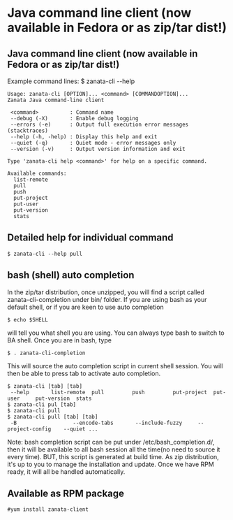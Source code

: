# Java command line client (now available in Fedora or as zip/tar dist!)

## Java command line client (now available in Fedora or as zip/tar dist!)

Example command lines:
    $ zanata-cli --help
    
    Usage: zanata-cli [OPTION]... <command> [COMMANDOPTION]...
    Zanata Java command-line client

     <command>          : Command name
     --debug (-X)       : Enable debug logging
     --errors (-e)      : Output full execution error messages (stacktraces)
     --help (-h, -help) : Display this help and exit
     --quiet (-q)       : Quiet mode - error messages only
     --version (-v)     : Output version information and exit

    Type 'zanata-cli help <command>' for help on a specific command.

    Available commands:
      list-remote
      pull
      push
      put-project
      put-user
      put-version
      stats

## Detailed help for individual command

    $ zanata-cli --help pull

## bash (shell) auto completion
In the zip/tar distribution, once unzipped, you will find a script called zanata-cli-completion under bin/ folder. If you are using bash as your default shell, or if you are keen to use auto completion

    $ echo $SHELL

will tell you what shell you are using. You can always type bash to switch to BA shell.
Once you are in bash, type

    $ . zanata-cli-completion

This will source the auto completion script in current shell session. You will then be able to press tab to activate auto completion.

    $ zanata-cli [tab] [tab]
     --help       list-remote  pull         push         put-project  put-user     put-version  stats
    $ zanata-cli pul [tab]
    $ zanata-cli pull
    $ zanata-cli pull [tab] [tab]
     -B                  --encode-tabs       --include-fuzzy     --project-config    --quiet ...

Note: bash completion script can be put under /etc/bash_completion.d/, then it will be available to all bash session all the time(no need to source it every time). BUT, this script is generated at build time. As zip distribution, it's up to you to manage the installation and update. Once we have RPM ready, it will all be handled automatically.

## Available as RPM package
    #yum install zanata-client